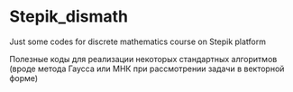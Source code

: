# Stepik_dismath
Just some codes for discrete mathematics course on Stepik platform

Полезные коды для реализации некоторых стандартных алгоритмов (вроде метода Гаусса или МНК при рассмотрении задачи в векторной форме)
